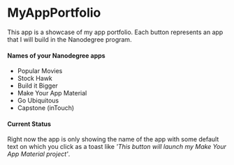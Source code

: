 # MyAppPortfolio

This app is a showcase of my app portfolio. Each button represents an app that I will build in the Nanodegree program.

#### Names of your Nanodegree apps 
- Popular Movies
- Stock Hawk
- Build it Bigger
- Make Your App Material
- Go Ubiquitous
- Capstone (inTouch)

#### Current Status

Right now the app is only showing the name of the app with some default text on which you click as a toast like _'This button will launch my Make Your App Material project'_.
